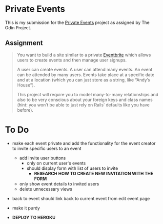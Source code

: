 # Private Events

This is my submission for the [Private Events](https://www.theodinproject.com/lessons/ruby-on-rails-private-events) project as assigned by The Odin Project.

## Assignment
>You want to build a site similar to a private [Eventbrite](https://eventbrite.com) which allows users to create events and then manage user signups.
>
>A user can create events. A user can attend many events. An event can be attended by many users. Events take place at a specific date and at a location (which you can just store as a string, like “Andy’s House”).
>
>This project will require you to model many-to-many relationships and also to be very conscious about your foreign keys and class names (hint: you won’t be able to just rely on Rails’ defaults like you have before).

# To Do
- make each event private and add the functionality for the event creator to invite specific users to an event
  - add invite user buttons
    - only on current user's events
    - should display form with list of users to invite
      - **RESEARCH HOW TO CREATE NEW INVITATION WITH THE FORM** 
  - only show event details to invited users
  - delete unnecessary views

- back to event should link back to current event from edit event page

- make it purdy



- **DEPLOY TO HEROKU**